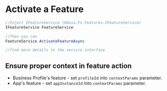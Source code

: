 # Activate a Feature

```cs
//Inject IFeatureService (Omnia.Fx.Features.IFeatureService)
IFeatureService FeatureService

//Then you can 
FeatureService.ActivateFeatureAsync

//find more details in the service interface.
```

## Ensure proper context in feature action 

- Business Profile's feature - set `profileId` into `contextParams` parameter.
- App's feature - set `appInstanceId` into `contextParams` parameter.